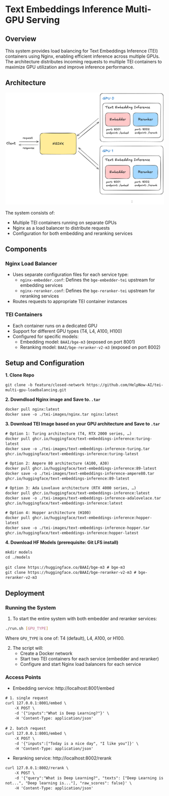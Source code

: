 # Text Embeddings Inference Multi-GPU Serving

## Overview
This system provides load balancing for Text Embeddings Inference (TEI) containers using Nginx, enabling efficient inference across multiple GPUs. The architecture distributes incoming requests to multiple TEI containers to maximize GPU utilization and improve inference performance.

## Architecture
![tei-lb](./tei-lb.png)

The system consists of:
- Multiple TEI containers running on separate GPUs
- Nginx as a load balancer to distribute requests
- Configuration for both embedding and reranking services

## Components

### Nginx Load Balancer
- Uses separate configuration files for each service type:
  - `nginx-embedder.conf`: Defines the `bge-embedder-tei` upstream for embedding services
  - `nginx-reranker.conf`: Defines the `bge-reranker-tei` upstream for reranking services
- Routes requests to appropriate TEI container instances

### TEI Containers
- Each container runs on a dedicated GPU
- Support for different GPU types (T4, L4, A100, H100)
- Configured for specific models:
  - Embedding model: `BAAI/bge-m3` (exposed on port 8001)
  - Reranking model: `BAAI/bge-reranker-v2-m3` (exposed on port 8002)

## Setup and Configuration
**1. Clone Repo**
```
git clone -b feature/closed-network https://github.com/HelpNow-AI/tei-multi-gpu-loadbalancing.git
```

**2. Downdload Nginx image and Save to. `.tar`**
```
docker pull nginx:latest
docker save -o ./tei-images/nginx.tar nginx:latest
```

**3. Download TEI Image based on your GPU architecture and Save to `.tar`**
```
# Option 1: Turing architecture (T4, RTX 2000 series, …)
docker pull ghcr.io/huggingface/text-embeddings-inference:turing-latest
docker save -o ./tei-images/text-embeddings-inference-turing.tar ghcr.io/huggingface/text-embeddings-inference:turing-latest
```
```
# Option 2: Ampere 80 architecture (A100, A30)
docker pull ghcr.io/huggingface/text-embeddings-inference:89-latest
docker save -o ./tei-images/text-embeddings-inference-ampere80.tar ghcr.io/huggingface/text-embeddings-inference:89-latest
```
```
# Option 3: Ada Lovelave architecture (RTX 4000 series, …)
docker pull ghcr.io/huggingface/text-embeddings-inference:latest 
docker save -o ./tei-images/text-embeddings-inference-adalovelace.tar ghcr.io/huggingface/text-embeddings-inference:latest
```
```
# Option 4: Hopper architecture (H100)
docker pull ghcr.io/huggingface/text-embeddings-inference:hopper-latest
docker save -o ./tei-images/text-embeddings-inference-hopper.tar ghcr.io/huggingface/text-embeddings-inference:hopper-latest
```

**4. Download HF Models (prerequisite: Git LFS install)**
```
mkdir models
cd ./models

git clone https://huggingface.co/BAAI/bge-m3 # bge-m3
git clone https://huggingface.co/BAAI/bge-reranker-v2-m3 # bge-reranker-v2-m3
```

## Deployment

### Running the System
1. To start the entire system with both embedder and reranker services:
```bash
./run.sh [GPU_TYPE]
```
Where `GPU_TYPE` is one of: T4 (default), L4, A100, or H100.

2. The script will:
   - Create a Docker network
   - Start two TEI containers for each service (embedder and reranker)
   - Configure and start Nginx load balancers for each service

### Access Points
- Embedding service: http://localhost:8001/embed
```
# 1. single request
curl 127.0.0.1:8001/embed \
    -X POST \
    -d '{"inputs":"What is Deep Learning?"}' \
    -H 'Content-Type: application/json'

# 2. batch request
curl 127.0.0.1:8001/embed \
    -X POST \
    -d '{"inputs":["Today is a nice day", "I like you"]}' \
    -H 'Content-Type: application/json'
```
- Reranking service: http://localhost:8002/rerank
```
curl 127.0.0.1:8002/rerank \
    -X POST \
    -d '{"query":"What is Deep Learning?", "texts": ["Deep Learning is not...", "Deep learning is..."], "raw_scores": false}' \
    -H 'Content-Type: application/json'
```
